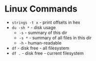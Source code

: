 # Linux Commands

- `strings -t x` - print offsets in hex
- `du -sh *` - disk usage
    - `-s` - summary of this dir
    - `-s *` - summary of all files in this dir
    - `-h` - human-readable
- `df` - disk free - all filesystem
- `df .` - disk free - current filesystem
